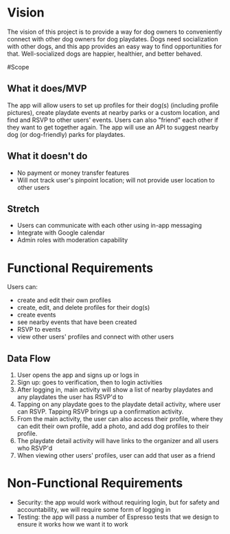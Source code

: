 # Vision

The vision of this project is to provide a way for dog owners to conveniently connect with other dog owners for dog playdates. Dogs need socialization with other dogs, and this app provides an easy way to find opportunities for that. Well-socialized dogs are happier, healthier, and better behaved.

#Scope

## What it does/MVP

The app will allow users to set up profiles for their dog(s) (including profile pictures), create playdate events at nearby parks or a custom location, and find and RSVP to other users' events. Users can also "friend" each other if they want to get together again. The app will use an API to suggest nearby dog (or dog-friendly) parks for playdates.

## What it doesn't do

- No payment or money transfer features
- Will not track user's pinpoint location; will not provide user location to other users

## Stretch

- Users can communicate with each other using in-app messaging
- Integrate with Google calendar
- Admin roles with moderation capability

# Functional Requirements

Users can:
- create and edit their own profiles
- create, edit, and delete profiles for their dog(s)
- create events
- see nearby events that have been created
- RSVP to events
- view other users' profiles and connect with other users

## Data Flow

1. User opens the app and signs up or logs in
2. Sign up: goes to verification, then to login activities
3. After logging in, main activity will show a list of nearby playdates and any playdates the user has RSVP'd to
4. Tapping on any playdate goes to the playdate detail activity, where user can RSVP. Tapping RSVP brings up a confirmation activity.
5. From the main activity, the user can also access their profile, where they can edit their own profile, add a photo, and add dog profiles to their profile.
6. The playdate detail activity will have links to the organizer and all users who RSVP'd
7. When viewing other users' profiles, user can add that user as a friend

# Non-Functional Requirements

- Security: the app would work without requiring login, but for safety and accountability, we will require some form of logging in
- Testing: the app will pass a number of Espresso tests that we design to ensure it works how we want it to work
